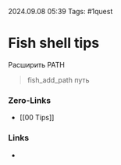2024.09.08 05:39
Tags: #1quest 

# Fish shell tips

Расширить PATH
> fish_add_path путь

### Zero-Links
- [[00 Tips]]

### Links
- 